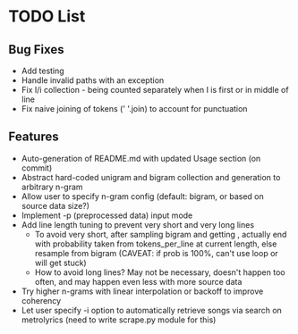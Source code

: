 # TODO List

## Bug Fixes

- Add testing
- Handle invalid paths with an exception
- Fix I/i collection - being counted separately when I is first or in middle of
  line
- Fix naive joining of tokens (' '.join) to account for punctuation

## Features
- Auto-generation of README.md with updated Usage section (on commit)
- Abstract hard-coded unigram and bigram collection and generation to arbitrary
  n-gram
- Allow user to specify n-gram config (default: bigram, or based on source data
  size?)
- Implement -p (preprocessed data) input mode
- Add line length tuning to prevent very short and very long lines
  * To avoid very short, after sampling bigram and getting <END>, actually end
    with probability taken from tokens_per_line at current length, else
    resample from bigram (CAVEAT: if <END> prob is 100%, can't use loop or will
    get stuck)
  * How to avoid long lines? May not be necessary, doesn't happen too often,
    and may happen even less with more source data
- Try higher n-grams with linear interpolation or backoff to improve coherency
- Let user specify -i option to automatically retrieve songs via
  search on metrolyrics (need to write scrape.py module for this)
